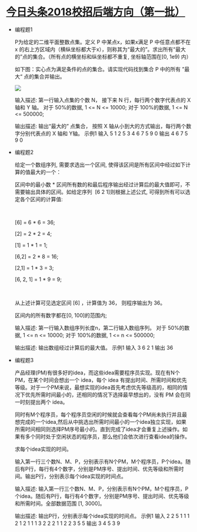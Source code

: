 [今日头条2018校招后端方向（第一批）](https://www.nowcoder.com/test/8537279/summary)
====================

+ 编程题1

    P为给定的二维平面整数点集。定义 P 中某点x，如果x满足 P 中任意点都不在 x 的右上方区域内（横纵坐标都大于x），则称其为“最大的”。求出所有“最大的”点的集合。（所有点的横坐标和纵坐标都不重复, 坐标轴范围在[0, 1e9) 内）

    如下图：实心点为满足条件的点的集合。请实现代码找到集合 P 中的所有 ”最大“ 点的集合并输出。

    ![](https://github.com/reyzalx/nowcoder/raw/master/resources/8537279-1.jpg)

    输入描述:
    第一行输入点集的个数 N， 接下来 N 行，每行两个数字代表点的 X 轴和 Y 轴。
    对于 50%的数据,  1 <= N <= 10000;
    对于 100%的数据, 1 <= N <= 500000;


    输出描述:
    输出“最大的” 点集合， 按照 X 轴从小到大的方式输出，每行两个数字分别代表点的 X 轴和 Y轴。
    示例1
    输入
    5
    1 2
    5 3
    4 6
    7 5
    9 0
    输出
    4 6
    7 5
    9 0

+ 编程题2

    给定一个数组序列, 需要求选出一个区间, 使得该区间是所有区间中经过如下计算的值最大的一个：

    区间中的最小数 * 区间所有数的和最后程序输出经过计算后的最大值即可，不需要输出具体的区间。如给定序列  [6 2 1]则根据上述公式, 可得到所有可以选定各个区间的计算值:

     

    [6] = 6 * 6 = 36;

    [2] = 2 * 2 = 4;

    [1] = 1 * 1 = 1;

    [6,2] = 2 * 8 = 16;

    [2,1] = 1 * 3 = 3;

    [6, 2, 1] = 1 * 9 = 9;

     

    从上述计算可见选定区间 [6] ，计算值为 36， 则程序输出为 36。

    区间内的所有数字都在[0, 100]的范围内;


    输入描述:
    第一行输入数组序列长度n，第二行输入数组序列。
    对于 50%的数据,  1 <= n <= 10000;
    对于 100%的数据, 1 <= n <= 500000;


    输出描述:
    输出数组经过计算后的最大值。
    示例1
    输入
    3
    6 2 1
    输出
    36

+ 编程题3

    产品经理(PM)有很多好的idea，而这些idea需要程序员实现。现在有N个PM，在某个时间会想出一个 idea，每个 idea 有提出时间、所需时间和优先等级。对于一个PM来说，最想实现的idea首先考虑优先等级高的，相同的情况下优先所需时间最小的，还相同的情况下选择最早想出的，没有 PM 会在同一时刻提出两个 idea。

    同时有M个程序员，每个程序员空闲的时候就会查看每个PM尚未执行并且最想完成的一个idea,然后从中挑选出所需时间最小的一个idea独立实现，如果所需时间相同则选择PM序号最小的。直到完成了idea才会重复上述操作。如果有多个同时处于空闲状态的程序员，那么他们会依次进行查看idea的操作。

    求每个idea实现的时间。

    输入第一行三个数N、M、P，分别表示有N个PM，M个程序员，P个idea。随后有P行，每行有4个数字，分别是PM序号、提出时间、优先等级和所需时间。输出P行，分别表示每个idea实现的时间点。


    输入描述:
    输入第一行三个数N、M、P，分别表示有N个PM，M个程序员，P个idea。随后有P行，每行有4个数字，分别是PM序号、提出时间、优先等级和所需时间。全部数据范围 [1, 3000]。


    输出描述:
    输出P行，分别表示每个idea实现的时间点。
    示例1
    输入
    2 2 5
    1 1 1 2
    1 2 1 1
    1 3 2 2
    2 1 1 2
    2 3 5 5
    输出
    3
    4
    5
    3
    9